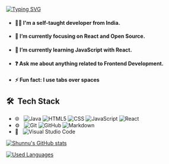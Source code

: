 [![Typing SVG](https://readme-typing-svg.demolab.com?font=Fira+Code&duration=4000&pause=0000&center=true&width=499&height=51&lines=Hey+%F0%9F%91%8B+I'm+Sunil+;And+I'm+a+Frontend+Developer;I'm+Currently+learning++Javascript%2CReact)](https://git.io/typing-svg)

- #### 🙋‍♂️ I'm a self-taught developer from India.

- #### 🔭 I’m currently focusing on React and Open Source.

- #### 🌱 I’m currently learning JavaScript with React.

- #### ❓ Ask me about anything related to Frontend Development.

- #### ⚡ Fun fact: I use tabs over spaces

## 🛠 &nbsp;Tech Stack

- 🌐 &nbsp;
  ![Java](https://img.shields.io/badge/-Java-333333?style=flat&logo=Java&logoColor=007396)
  ![HTML5](https://img.shields.io/badge/-HTML5-333333?style=flat&logo=HTML5)
  ![CSS](https://img.shields.io/badge/-CSS-333333?style=flat&logo=CSS3&logoColor=1572B6)
  ![JavaScript](https://img.shields.io/badge/-JavaScript-333333?style=flat&logo=javascript)
  ![React](https://img.shields.io/badge/-React-333333?style=flat&logo=react)
- ⚙️ &nbsp;
  ![Git](https://img.shields.io/badge/-Git-333333?style=flat&logo=git)
  ![GitHub](https://img.shields.io/badge/-GitHub-333333?style=flat&logo=github)
  ![Markdown](https://img.shields.io/badge/-Markdown-333333?style=flat&logo=markdown)
- 🔧 &nbsp;
  ![Visual Studio Code](https://img.shields.io/badge/-Visual%20Studio%20Code-333333?style=flat&logo=visual-studio-code&logoColor=007ACC)
  
[![Shunnu's GitHub stats](https://github-readme-stats-j05el383g.vercel.app/api?username=0rigin-c0de&include_all_commits=true&show_icons=true&theme=dark)](https://github.com/0rigin-c0de/0riginc0de/main/readme.md)
  
  [![Used Languages](https://github-readme-stats.vercel.app/api/top-langs/?username=0rigin-c0de&show_icons=true&theme=dark)](https://github.com/0rigin-c0de/0rigin-c0de/main/readme.md)
